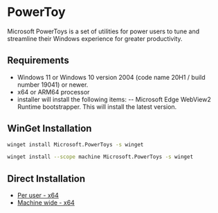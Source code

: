 # PowerToy
Microsoft PowerToys is a set of utilities for power users to tune and streamline their Windows experience for greater productivity.

## Requirements
- Windows 11 or Windows 10 version 2004 (code name 20H1 / build number 19041) or newer.
- x64 or ARM64 processor
- installer will install the following items:
-- Microsoft Edge WebView2 Runtime bootstrapper. This will install the latest version.

## WinGet Installation

```bash
winget install Microsoft.PowerToys -s winget
```

```bash
winget install --scope machine Microsoft.PowerToys -s winget
```
## Direct Installation
- [Per user - x64](https://github.com/microsoft/PowerToys/releases/download/v0.92.1/PowerToysUserSetup-0.92.1-x64.exe)
- [Machine wide - x64](https://github.com/microsoft/PowerToys/releases/download/v0.92.1/PowerToysSetup-0.92.1-x64.exe)

